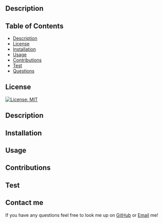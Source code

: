# 
  ## Description
  
  

 ## Table of Contents
 - [Description](#description)
 - [License](#license)
 - [Installation](#installation)
 - [Usage](#usage)
 - [Contributions](#contributions)
 - [Test](#test)
 - [Questions](#contact-me)

 ## License
[![License: MIT](https://img.shields.io/badge/License-MIT-yellow.svg)](https://opensource.org/licenses/MIT)

 ## Description
 

 ## Installation
 

 ## Usage
 

 ## Contributions 
 

 ## Test
 

 ## Contact me

 If you have any questions feel free to look me up on [GitHub](https://github.com/) or [Email](mailto:) me!

